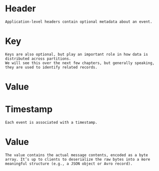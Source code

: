 #   Header

    Application-level headers contain optional metadata about an event.


#   Key
    Keys are also optional, but play an important role in how data is distributed across partitions.
    We will see this over the next few chapters, but generally speaking, they are used to identify related records.


#   Value

#   Timestamp
    
    Each event is associated with a timestamp.

#   Value
    The value contains the actual message contents, encoded as a byte array. It’s up to clients to deserialize the raw bytes into a more meaningful structure (e.g., a JSON object or Avro record). 
    
